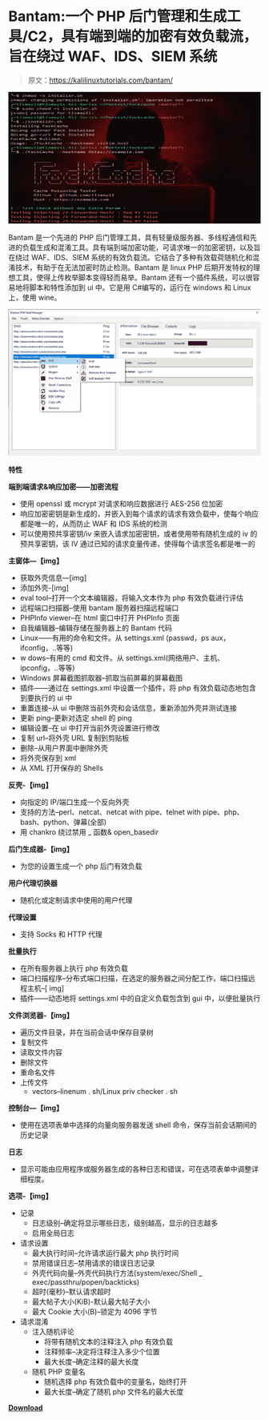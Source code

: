 # Bantam:一个 PHP 后门管理和生成工具/C2，具有端到端的加密有效负载流，旨在绕过 WAF、IDS、SIEM 系统

> 原文：<https://kalilinuxtutorials.com/bantam/>

[![FockCache : Minimalized Test Cache Poisoning](img//e92bb2c4e11f762393fb65e491e41504.png "FockCache : Minimalized Test Cache Poisoning")](https://1.bp.blogspot.com/-FPbOYyfs4o8/XkHw0qWHwTI/AAAAAAAAE4Y/FYVpxnasMX4ahWO39bbE8cDxCceu62AmQCLcBGAsYHQ/s1600/FockCache%25281%2529.png)

Bantam 是一个先进的 PHP 后门管理工具，具有轻量级服务器、多线程通信和先进的负载生成和混淆工具。具有端到端加密功能，可请求唯一的加密密钥，以及旨在绕过 WAF、IDS、SIEM 系统的有效负载流。它结合了多种有效载荷随机化和混淆技术，有助于在无法加密时防止检测。Bantam 是 linux PHP 后期开发特权的理想工具，使得上传枚举脚本变得轻而易举。Bantam 还有一个插件系统，可以很容易地将脚本和特性添加到 ui 中。它是用 C#编写的，运行在 windows 和 Linux 上，使用 wine。

![](img//73ff5d3ec4e0aaef9c4840ed0efd7f08.png)

**特性**

**端到端请求&响应加密——加密流程**

*   使用 openssl 或 mcrypt 对请求和响应数据进行 AES-256 位加密
*   响应加密密钥是新生成的，并嵌入到每个请求的请求有效负载中，使每个响应都是唯一的，从而防止 WAF 和 IDS 系统的检测
*   可以使用预共享密钥/iv 来嵌入请求加密密钥，或者使用带有随机生成的 iv 的预共享密钥，该 IV 通过已知的请求变量传递，使得每个请求签名都是唯一的

**主窗体—【img】**

*   获取外壳信息—[img]
*   添加外壳-[img]
*   eval tool–打开一个文本编辑器，将输入文本作为 php 有效负载进行评估
*   远程端口扫描器–使用 bantam 服务器扫描远程端口
*   PHPInfo viewer–在 html 窗口中打开 PHPInfo 页面
*   自我编辑器–编辑存储在服务器上的 Bantam 代码
*   Linux——有用的命令和文件。从 settings.xml (passwd，ps aux，ifconfig，..等等)
*   w dows–有用的 cmd 和文件。从 settings.xml(网络用户、主机、ipconfig，..等等)
*   Windows 屏幕截图抓取器–抓取当前屏幕的屏幕截图
*   插件——通过在 settings.xml 中设置一个插件，将 php 有效负载动态地包含到要执行的 ui 中
*   重置连接–从 ui 中删除当前外壳和会话信息，重新添加外壳并测试连接
*   更新 ping–更新对选定 shell 的 ping
*   编辑设置–在 ui 中打开当前外壳设置进行修改
*   复制 url–将外壳 URL 复制到剪贴板
*   删除–从用户界面中删除外壳
*   将外壳保存到 xml
*   从 XML 打开保存的 Shells

**反壳-【img】**

*   向指定的 IP/端口生成一个反向外壳
*   支持的方法–perl、netcat、netcat with pipe、telnet with pipe、php、bash、python、弹幕(全部)
*   用 chankro 绕过禁用 _ 函数& open_basedir

**后门生成器-【img】**

*   为您的设置生成一个 php 后门有效负载

**用户代理切换器**

*   随机化或定制请求中使用的用户代理

**代理设置**

*   支持 Socks 和 HTTP 代理

**批量执行**

*   在所有服务器上执行 php 有效负载
*   端口扫描程序–分布式端口扫描，在选定的服务器之间分配工作，端口扫描远程主机–[ img]
*   插件——动态地将 settings.xml 中的自定义负载包含到 gui 中，以便批量执行

**文件浏览器-【img】**

*   遍历文件目录，并在当前会话中保存目录树
*   复制文件
*   读取文件内容
*   删除文件
*   重命名文件
*   上传文件
    *   vectors–linenum . sh/Linux priv checker . sh

**控制台—【img】**

*   使用在选项表单中选择的向量向服务器发送 shell 命令，保存当前会话期间的历史记录

**日志**

*   显示可能由应用程序或服务器生成的各种日志和错误，可在选项表单中调整详细程度。

**选项-【img】**

*   记录
    *   日志级别–确定将显示哪些日志，级别越高，显示的日志越多
    *   启用全局日志
*   请求设置
    *   最大执行时间–允许请求运行最大 php 执行时间
    *   禁用错误日志–禁用请求的错误日志记录
    *   外壳代码向量–外壳代码执行方法(system/exec/Shell _ exec/passthru/popen/backticks)
    *   超时(毫秒)–默认请求超时
    *   最大帖子大小(KiB)-默认最大帖子大小
    *   最大 Cookie 大小(B)–锁定为 4096 字节
*   请求混淆
    *   注入随机评论
        *   将带有随机文本的注释注入 php 有效负载
        *   注释频率–决定将注释注入多少个位置
        *   最大长度–确定注释的最大长度
    *   随机 PHP 变量名
        *   随机选择 php 有效负载中的变量名，始终打开
        *   最大长度–确定了随机 php 文件名的最大长度

[**Download**](https://github.com/gellin/bantam)
